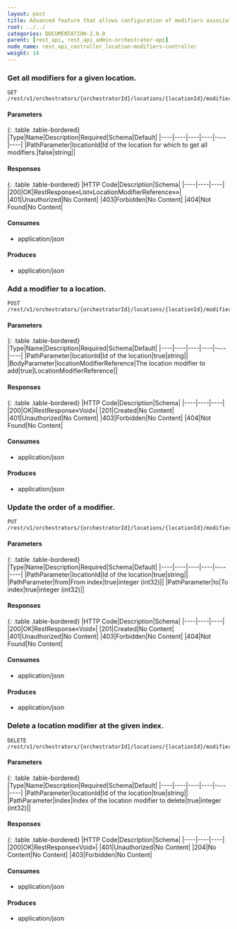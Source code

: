 ```yaml
---
layout: post
title: Advanced feature that allows configuration of modifiers associated with this location.
root: ../../
categories: DOCUMENTATION-2.0.0
parent: [rest_api, rest_api_admin-orchestrator-api]
node_name: rest_api_controller_location-modifiers-controller
weight: 14
---
```


### Get all modifiers for a given location.
```
GET /rest/v1/orchestrators/{orchestratorId}/locations/{locationId}/modifiers
```

#### Parameters

{: .table .table-bordered}
|Type|Name|Description|Required|Schema|Default|
|----|----|----|----|----|----|
|PathParameter|locationId|Id of the location for which to get all modifiers.|false|string||


#### Responses

{: .table .table-bordered}
|HTTP Code|Description|Schema|
|----|----|----|
|200|OK|RestResponse«List«LocationModifierReference»»|
|401|Unauthorized|No Content|
|403|Forbidden|No Content|
|404|Not Found|No Content|


#### Consumes

* application/json

#### Produces

* application/json

### Add a modifier to a location.
```
POST /rest/v1/orchestrators/{orchestratorId}/locations/{locationId}/modifiers
```

#### Parameters

{: .table .table-bordered}
|Type|Name|Description|Required|Schema|Default|
|----|----|----|----|----|----|
|PathParameter|locationId|Id of the location|true|string||
|BodyParameter|locationModifierReference|The location modifier to add|true|LocationModifierReference||


#### Responses

{: .table .table-bordered}
|HTTP Code|Description|Schema|
|----|----|----|
|200|OK|RestResponse«Void»|
|201|Created|No Content|
|401|Unauthorized|No Content|
|403|Forbidden|No Content|
|404|Not Found|No Content|


#### Consumes

* application/json

#### Produces

* application/json

### Update the order of a modifier.
```
PUT /rest/v1/orchestrators/{orchestratorId}/locations/{locationId}/modifiers/from/{from}/to/{to}
```

#### Parameters

{: .table .table-bordered}
|Type|Name|Description|Required|Schema|Default|
|----|----|----|----|----|----|
|PathParameter|locationId|Id of the location|true|string||
|PathParameter|from|From index|true|integer (int32)||
|PathParameter|to|To index|true|integer (int32)||


#### Responses

{: .table .table-bordered}
|HTTP Code|Description|Schema|
|----|----|----|
|200|OK|RestResponse«Void»|
|201|Created|No Content|
|401|Unauthorized|No Content|
|403|Forbidden|No Content|
|404|Not Found|No Content|


#### Consumes

* application/json

#### Produces

* application/json

### Delete a location modifier at the given index.
```
DELETE /rest/v1/orchestrators/{orchestratorId}/locations/{locationId}/modifiers/{index}
```

#### Parameters

{: .table .table-bordered}
|Type|Name|Description|Required|Schema|Default|
|----|----|----|----|----|----|
|PathParameter|locationId|Id of the location|true|string||
|PathParameter|index|Index of the location modifier to delete|true|integer (int32)||


#### Responses

{: .table .table-bordered}
|HTTP Code|Description|Schema|
|----|----|----|
|200|OK|RestResponse«Void»|
|401|Unauthorized|No Content|
|204|No Content|No Content|
|403|Forbidden|No Content|


#### Consumes

* application/json

#### Produces

* application/json

